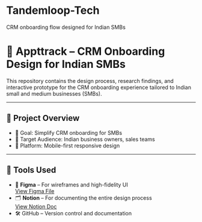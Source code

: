 # Tandemloop-Tech
CRM onboarding flow designed for Indian SMBs
# 📲 Appttrack – CRM Onboarding Design for Indian SMBs

This repository contains the design process, research findings, and interactive prototype for the CRM onboarding experience tailored to Indian small and medium businesses (SMBs).

---

## 📌 Project Overview

- 🎯 Goal: Simplify CRM onboarding for SMBs
- 👥 Target Audience: Indian business owners, sales teams
- 📱 Platform: Mobile-first responsive design

---

## 🧰 Tools Used

- 🎨 **Figma** – For wireframes and high-fidelity UI  
  [View Figma File]([https://www.figma.com/file/your-figma-link-here](https://www.figma.com/design/lVamPwJ4Pt2XvA9in7Q7r4/Tandemloop-Tech?node-id=17-369&t=1o4HQuE7vd6mVbZP-1))
- 🗂️ **Notion** – For documenting the entire design process  
  [View Notion Doc]([https://www.notion.so/your-notion-link-here](https://www.notion.so/Tandemloop-Design-Process-22a653907c3080489131ca7af56e893c?source=copy_link))
- 🛠️ GitHub – Version control and documentation


